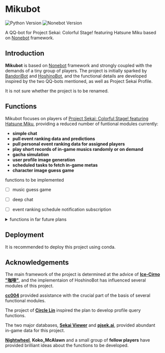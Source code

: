 # Mikubot

![Python Version](https://img.shields.io/badge/python-3.7.9-blue)
![Nonebot Version](https://img.shields.io/badge/nonebot-1.8.2-blue)

A QQ-bot for Project Sekai: Colorful Stage! featuring Hatsune Miku based on [Nonebot](https://github.com/nonebot/nonebot) framework.

## Introduction

**Mikubot** is based on [Nonebot](https://github.com/nonebot/nonebot) framework and strongly coupled with the demands of a tiny group of players. The project is initially sparked by [ BandoriBot](https://github.com/cc004/BandoriBot) and [HoshinoBot](https://github.com/Ice-Cirno/HoshinoBot), and the functional details are developed inspired by the two QQ-bots mentioned, as well as Project Sekai Profile.

It is not sure whether the project is to be renamed.



## Functions

Mikubot focuses on players of [Project Sekai: Colorful Stage! featuring Hatsune Miku](http://pjsekai.sega.jp), providing a reduced number of funtional modules currently:
- **simple chat**
- **pull event ranking data and predictions**
- **pull personal event ranking data for assigned players**
- **play short records of in-game musics randomly or on demand**
- **gacha simulation**
- **user profile image generation**
- **scheduled tasks to fetch in-game metas**
- **character image guess game**

functions to be implemented

-  [ ] music guess game
-  [ ] deep chat
-  [ ] event ranking schedule notification subscription


<details>
<summary>functions in far future plans</summary>

- refined query for player music profile
- more in-game query functions

</details>

## Deployment

It is recommended to deploy this project using conda. 
## Acknowledgements

The main framework of the project is determined at the advice of [**Ice-Cirno "咖啡"**](https://github.com/Ice-Cirno), and the implementaion of HoshinoBot has influenced several modules of this project.

[**cc004**](https://github.com/cc004) provided assistance with the crucial part of the basis of several functional modules.

The project of [**Circle Lin**](https://twitter.com/nilcric) inspired the plan to develop profile query functions.

The two major databases, [**Sekai Viewer**](https://sekai.best) and [**pjsek.ai**](https://pjsek.ai), provided abundant in-game data for this project.

[**Nightwheel**](https://github.com/NachtgeistW), **Koko_McAlawn** and a small group of **fellow players** have provided brilliant ideas about the functions to be developed.
